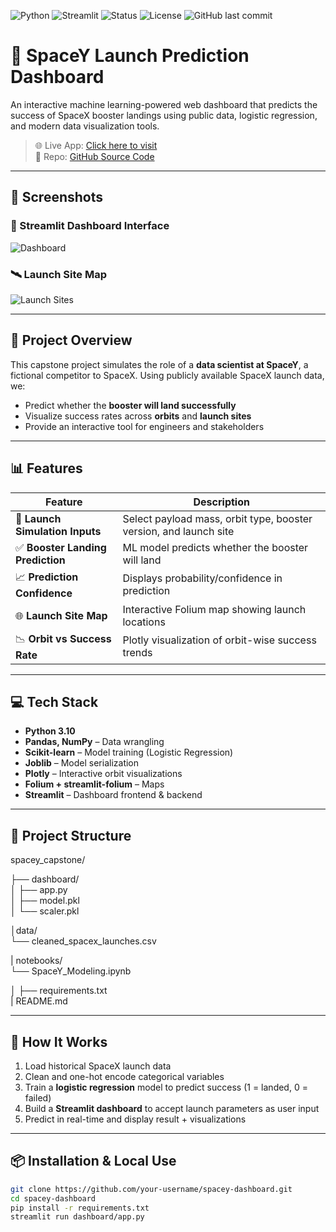 ![Python](https://img.shields.io/badge/Python-3.11-blue?logo=python&logoColor=white)
![Streamlit](https://img.shields.io/badge/Built%20with-Streamlit-FF4B4B?logo=streamlit&logoColor=white)
![Status](https://img.shields.io/badge/Status-Completed-brightgreen)
![License](https://img.shields.io/badge/License-MIT-lightgrey)
![GitHub last commit](https://img.shields.io/github/last-commit/Arvindhbabu/Data-Science-Capstone-Project)


# 🚀 SpaceY Launch Prediction Dashboard

An interactive machine learning-powered web dashboard that predicts the success of SpaceX booster landings using public data, logistic regression, and modern data visualization tools.

> 🌐 Live App: [Click here to visit](https://your-streamlit-link.streamlit.app)  
> 📁 Repo: [GitHub Source Code](https://github.com/your-username/spacey-dashboard)

---

## 📸 Screenshots

### 🚀 Streamlit Dashboard Interface
![Dashboard](images/dashboard-preview.png)

### 🛰️ Launch Site Map
![Launch Sites](images/launch-site.png)

---

## 🧠 Project Overview

This capstone project simulates the role of a **data scientist at SpaceY**, a fictional competitor to SpaceX. Using publicly available SpaceX launch data, we:

- Predict whether the **booster will land successfully**
- Visualize success rates across **orbits** and **launch sites**
- Provide an interactive tool for engineers and stakeholders

---

## 📊 Features

| Feature | Description |
|--------|-------------|
| 🚀 **Launch Simulation Inputs** | Select payload mass, orbit type, booster version, and launch site |
| ✅ **Booster Landing Prediction** | ML model predicts whether the booster will land |
| 📈 **Prediction Confidence** | Displays probability/confidence in prediction |
| 🌐 **Launch Site Map** | Interactive Folium map showing launch locations |
| 📉 **Orbit vs Success Rate** | Plotly visualization of orbit-wise success trends |

---

## 💻 Tech Stack

- **Python 3.10**
- **Pandas, NumPy** – Data wrangling
- **Scikit-learn** – Model training (Logistic Regression)
- **Joblib** – Model serialization
- **Plotly** – Interactive orbit visualizations
- **Folium + streamlit-folium** – Maps
- **Streamlit** – Dashboard frontend & backend

---

## 📁 Project Structure

spacey_capstone/

├── dashboard/                 
│   ├── app.py                 
│   ├── model.pkl              
│   └── scaler.pkl  

│data/  
       └── cleaned_spacex_launches.csv  

| notebooks/                
       └── SpaceY_Modeling.ipynb   

│
├── requirements.txt          
| README.md             


---

## 🚧 How It Works

1. Load historical SpaceX launch data
2. Clean and one-hot encode categorical variables
3. Train a **logistic regression** model to predict success (1 = landed, 0 = failed)
4. Build a **Streamlit dashboard** to accept launch parameters as user input
5. Predict in real-time and display result + visualizations

---

## 📦 Installation & Local Use

```bash
git clone https://github.com/your-username/spacey-dashboard.git
cd spacey-dashboard
pip install -r requirements.txt
streamlit run dashboard/app.py


